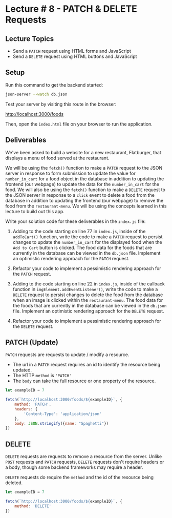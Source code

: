 # Lecture # 8 - PATCH & DELETE Requests

## Lecture Topics

- Send a `PATCH` request using HTML forms and JavaScript
- Send a `DELETE` request using HTML buttons and JavaScript

## Setup

Run this command to get the backend started:

```sh
json-server --watch db.json
```

Test your server by visiting this route in the browser:

[http://localhost:3000/foods](http://localhost:3000/foods)

Then, open the `index.html` file on your browser to run the application.

## Deliverables

We've been asked to build a website for a new restaurant, Flatburger, that displays a menu of food served at the restaurant.

We will be using the `fetch()` function to make a `PATCH` request to the JSON server in response to form submission to update the value for `number_in_cart` for a food object in the database in addition to updating the frontend (our webpage) to update the data for the `number_in_cart` for the food. We will also be using the `fetch()` function to make a `DELETE` request to the JSON server in response to a `click` event to delete a food from the database in addition to updating the frontend (our webpage) to remove the food from the `restaurant-menu`. We will be using the concepts learned in this lecture to build out this app.

Write your solution code for these deliverables in the `index.js` file:

1. Adding to the code starting on line 77 in `index.js`, inside of the `addToCart()` function, write the code to make a `PATCH` request to persist changes to update the `number_in_cart` for the displayed food when the `Add to Cart` button is clicked. The food data for the foods that are currently in the database can be viewed in the `db.json` file. Implement an optimistic rendering approach for the `PATCH` request.

2. Refactor your code to implement a pessimistic rendering approach for the `PATCH` request.

3. Adding to the code starting on line 22 in `index.js`, inside of the callback function in `imgElement.addEventListener()`, write the code to make a `DELETE` request to persist changes to delete the food from the database when an image is clicked within the `restaurant-menu`. The food data for the foods that are currently in the database can be viewed in the `db.json` file. Implement an optimistic rendering approach for the `DELETE` request.

4. Refactor your code to implement a pessimistic rendering approach for the `DELETE` request.

## PATCH (Update)

`PATCH` requests are requests to update / modify a resource.

- The url in a `PATCH` request requires an id to identify the resource being updated. 
- The HTTP `method` is `'PATCH'`
- The `body` can take the full resource or one property of the resource.

``` javascript
let exampleID = 7

fetch(`http://localhost:3000/foods/${exampleID}`, {
    method: 'PATCH',
    headers: {
        'Content-Type': 'application/json'
    },
    body: JSON.stringify({name: "Spaghetti"})
})
```

## DELETE

`DELETE` requests are requests to remove a resource from the server. Unlike `POST` requests and `PATCH` requests, `DELETE` requests don't require headers or a body, though some backend frameworks may require a header.

`DELETE` requests do require the `method` and the id of the resource being deleted.

``` javascript
let exampleID = 7

fetch(`http://localhost:3000/foods/${exampleID}`, {
    method: 'DELETE'
})
```